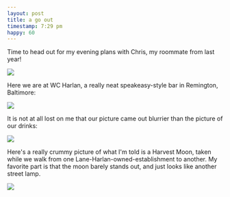 ```yaml
---
layout: post
title: a go out
timestamp: 7:29 pm
happy: 60
---
```


Time to head out for my evening plans with Chris, my roommate from last year!

![](http://blog.jordan.matelsky.com/photo-journal/images/IMG_00150.JPG)


Here we are at WC Harlan, a really neat speakeasy-style bar in Remington, Baltimore:

![](http://blog.jordan.matelsky.com/photo-journal/images/IMG_00152.JPG)

It is not at all lost on me that our picture came out blurrier than the picture of our drinks:

![](http://blog.jordan.matelsky.com/photo-journal/images/IMG_00153.JPG)

Here's a really crummy picture of what I'm told is a Harvest Moon, taken while we walk from one Lane-Harlan-owned-establishment to another. My favorite part is that the moon barely stands out, and just looks like another street lamp.


![](http://blog.jordan.matelsky.com/photo-journal/images/IMG_00155.JPG)
